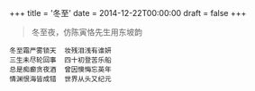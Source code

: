 +++
title = '冬至'
date = 2014-12-22T00:00:00
draft = false
+++

> 冬至夜，仿陈寅恪先生用东坡韵


```text
冬至霜严雾锁天  妆残泪浅有谁妍
三生未尽轮回事  四十初登苦乐船
总是痴癫贪夜酒  曾因懊悔忘英年
情渊恨海皆成错  世界从头又纪元
```
